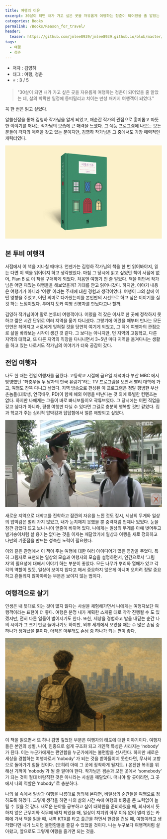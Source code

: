 ```yaml
---
title: 여행의 이유
excerpt: 30살이 되면 내가 가고 싶은 곳을 자유롭게 여행하는 청춘이 되어있을 줄 알았는 데.
categories: Books
permalink: /Books/Reason_for_travel/
header:
  teaser: https://github.com/jmlee8939/jmlee8939.github.io/blob/master/assets/images/books/reason_for_travel/lone_traveler.png?raw=true
tags:
  - 여행
  - 청춘
---
```


- 저자 : 김영하
- 태그 : 여행, 청춘
-  ⭐️   : 3 / 5 

>"30살이 되면 내가 가고 싶은 곳을 자유롭게 여행하는 청춘이 되어있을 줄 알았는 데, 
> 삶의 빡팍한 일정에 등떠밀리고 치이는 만성 패키지 여행객이 되었다."

꼭 한 번은 읽고 싶었다.

알쓸신잡을 통해 김영하 작가님을 알게 되었고, 매순간 작가의 관점으로 흥미롭고 따뜻한 이야기를 꺼내는 작가님의 모습에 큰 매력을 느꼈다. 그 예능 프로그램에 나오는 모든 분들이 각자의 매력을 갖고 있는 분이지만, 김영하 작가님은 그 중에서도 가장 매력적인 캐릭터였다.

<p align="center">
<img src= "https://github.com/jmlee8939/jmlee8939.github.io/blob/master/assets/images/books/reason_for_travel/reason_for_travel_book.png?raw=true" width = 600 height = 300>
</p>

## 본 투비 여행객

서점에서 이 책을 지나칠 때마다. 언젠가는 김영하 작가님의 책을 한 번 읽어봐야지, 읽는 다면 이 책을 읽어야지 하고 생각했었다. 마침 그 당시에 읽고 싶었던 책이 서점에 없어, Plan B 로 이 책을 구매하게 되었다. 처음엔  여행기 인 줄 알았다. 책을 펴먼서 작가님은 어떤 재밌는 여행들을 해보았을까? 기대를 안고 읽어나갔다. 하지만, 이야기 내용은 여행기가 아니라 ‘여행’ 이라는 주제에 대한 경험과 생각이었다. 여행이 그의 삶에 어떤 영향을 주었고, 어떤 의미로 다가왔는지를 본인만의 시선으로 하고 싶은 이야기를 실컷 하는 느낌이었다. 투머치 토커 여행 신봉자를 만났다고나 할까.

김영하 작가님이야 말로 본투비 여행객이다. 어렸을 적 잦은 이사로 한 곳에 정착하지 못하고 짧은 시간 단위로 여러 지역을 옮겨 다니셨다. 그렇기에 어렸을 때부터 만나는 모든 인연은 헤어지고 서로에게 잊혀질 것을 당연히 여기게 되었고, 그 덕에 여행자의 관점으로 삶을 바라보는 시각이 생긴 것 같다. 그 보다는 아니지만, 먼 지역의 고등학교, 다른 지역의 대학교, 또 다른 지역의 직장을 다니니면서 3~5년 마다 지역을 옮겨다니는 생활을 하고 있는 나로서도 작가님의 이야기가 더욱 공감이 갔다.

## 전업 여행자

나도 한 때는 전업 여행자를 꿈꿨다. 고등학교 시절에 금요일 저녁마다 부산 MBC 에서 방영했던 “좌충우돌 두 남자의 만국 유람기”라는 TV 프로그램을 보면서 빨리 대학에 가고, 여행도 잔뜩 다니고 싶었다. 지역 방송으로 편성된 이 프로그램은 정말 평범한 부산 촌놈들(대학생, 연극배우, PD)이 함께 해외 여행을 떠난다는 것 외에 특별한 컨텐츠는 없다. 하지만 나에게는 그들이 바로 빠니보틀이오 곽튜브였다. 그 당시에는 어떤 직업을 갖고 싶다가 아니라, 평생 여행만 다닐 수 있다면 그걸로 충분히 행복할 것만 같았다. 집과 학교가 주는 심리적 압박감과 답답함에서 얼른 해방되고 싶었다.

<p align="center">
<img src= "https://github.com/jmlee8939/jmlee8939.github.io/blob/master/assets/images/books/reason_for_travel/tv_show_performer.png?raw=true" width = 600 height = 280>
</p>

새로운 지역으로 대학교를 진학하고 잠깐의 자유를 느낀 것도 잠시, 세상의 무게와 일상의 압박감은 멀리 가지 않았고, 내가 눈치채지 못했을 뿐 중력처럼 언제나 있었다. 눈을 잠깐 감았다 뜨고 보니 나이 앞줄이 바뀌어 있다. 나에게는 일상의 무게를 아예 벗어두고 벌거숭이처럼 살 용기는 없다는 것을 이제는 깨달았기에 일상과 여행을 새로 정의하고 나만의 기준점을 만드는 성숙한 노력이 필요했다.

이와 같은 관점에서 이 책이 주는 여행에 대한 여러 아이디어가 많은 영감을 주었다. 특히 그림자로 표현되는 일상의 모습과 여행자의 모습을 설명하면서, 인간으로서 ‘그림자’의 필요성에 대해서 이야기 하는 부분이 좋았다. 모든 나무가 뿌리와 열매가 있고 각각의 역할이 있듯, 일상이 보이지 않다고 해서 중요하지 않은게 아니며 오히려 정말 중요하고 흔들리지 않아야하는 부분은 보이지 않는 법이다.

## 여행객으로 살기

인생은 내 뜻대로 되는 것이 많지 않다는 사실을 체험해가면서 나에게는 여행자보단 여행객이라는 표현이 더 좋다. 여행은 분명 내가 계획한 스케쥴 대로 착착 진행될 수 도 있겠지만, 전혀 다른 일들이 벌어지기도 한다. 또한, 세상을 경험하고 발을 내딛는 순간 나의 시야가 그 크기 만큼 늘어나기도 하지만, 외부 세계에서 보았을 때는 수 많은 손님 중 하나가 생겨났을 뿐이다. 아직은 아무래도 손님 중 하나가 되는 편이 좋다.

<p align="center">
<img src= "https://github.com/jmlee8939/jmlee8939.github.io/blob/master/assets/images/books/reason_for_travel/lone_traveler.png?raw=true" width = 600 height = 300>
</p>

이 책을 읽으면서 또 하나 감명 깊었던 부분은 여행자의 태도에 대한 이야기이다. 여행자들은 본인의 성별, 나이, 인종으로 쉽게 구조화 되고 개인적 특성은 사라지는 ‘nobody’ 가 된다. 이는 누군가에게는 편안함을 누군가에게는 불편함을 선사한다. 하지만 새로운 세상을 경험하는 여행자로서 ‘nobody’ 가 되는 것을 받아들이지 못한다면, 무사히 고향으로 돌아가기 힘들 것이다. (오히려 아예 그 곳에 정착하게 될지도..) 온전한 복귀를 위해선 기꺼이 ‘nobody’가 될 줄 알아야 한다. 작가님은 겸손과 모든 곳에서 ‘somebody’ 가 되는 것이 절대 바람직한 것은 아니라는 사실을 깨달았다. 떠나야 할 곳이라면, 그 곳에서 나의 역할은 ‘nobody’ 로 충분하다.

나의 삶 속에서 일상과 여행을 나름대로 정의해 본다면, 비일상의 순간들을 여행으로 정하도록 하겠다. 그렇게 생각을 하면 나의 삶의 시간 속에 여행의 비중을 큰 노력없이 늘릴 수 있을 것 같다. 새로운 분야를 공부하고 싶어 대학원을 준비하였을 때, 회사에서 뜻하지 않은 근무지와 직무에 배치 되었을 때, 일상이 지겨워 아무 이유 없이 멀리 있는 카페에 가서 책을 읽을 때, 새벽 KTX를 타고 출근을 하면서 한강을 건널 때, 여행이라고 생각했다면 내가 느끼던 불편함들을 즐길 수 있었을 것이다. 나는 누구보다 여행객처럼 살아왔고, 앞으로도 그렇게 여행을 즐기면 되는 것을. 